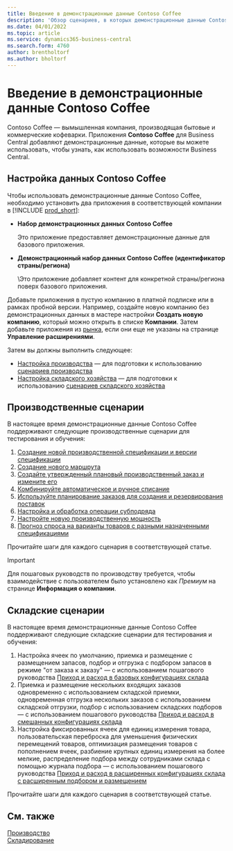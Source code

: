 ```yaml
---
title: Введение в демонстрационные данные Contoso Coffee
description: 'Обзор сценариев, в которых демонстрационные данные Contoso Coffee могут помочь вам узнать, как использовать возможности Business Central.'
ms.date: 04/01/2022
ms.topic: article
ms.service: dynamics365-business-central
ms.search.form: 4760
author: brentholtorf
ms.author: bholtorf
---
```


# <a name="introduction-to-contoso-coffee-demo-data"></a>Введение в демонстрационные данные Contoso Coffee

Contoso Coffee — вымышленная компания, производящая бытовые и коммерческие кофеварки. Приложения **Contoso Coffee** для Business Central добавляют демонстрационные данные, которые вы можете использовать, чтобы узнать, как использовать возможности Business Central.  


## <a name="set-up-contoso-coffee-data"></a>Настройка данных Contoso Coffee

Чтобы использовать демонстрационные данные Contoso Coffee, необходимо установить два приложения в соответствующей компании в [!INCLUDE [prod_short](../includes/prod_short.md)]:  

- **Набор демонстрационных данных Contoso Coffee**  

    Это приложение предоставляет демонстрационные данные для базового приложения.  
- **Демонстрационный набор данных Contoso Coffee (идентификатор страны/региона)**  

    \Это приложение добавляет контент для конкретной страны/региона поверх базового приложения.

Добавьте приложения в пустую компанию в платной подписке или в рамках пробной версии. Например, создайте новую компанию без демонстрационных данных в мастере настройки **Создать новую компанию**, который можно открыть в списке **Компании**. Затем добавьте приложения из [рынка](../ui-extensions-install-uninstall.md#install), если они еще не указаны на странице **Управление расширениями**.  

Затем вы должны выполнить следующее:
 - [Настройка производства](manufacturing/contoso-coffee-manufacturing-intro.md) — для подготовки к использованию [сценариев производства](#manufacturing-scenarios)
 - [Настройка складского хозяйства](warehousing/contoso-coffee-warehousing-intro.md) — для подготовки к использованию [сценариев складского хозяйства](#warehousing-scenarios)

## <a name="manufacturing-scenarios"></a>Производственные сценарии

В настоящее время демонстрационные данные Contoso Coffee поддерживают следующие производственные сценарии для тестирования и обучения:

1. [Создание новой производственной спецификации и версии спецификации](manufacturing/create-new-production-bom-version.md)  
2. [Создание нового маршрута](manufacturing/create-new-routing.md)  
3. [Создайте утвержденный плановый производственный заказ и измените его](manufacturing/create-firm-planned-production-order-change.md)  
4. [Комбинируйте автоматическое и ручное списание](manufacturing/combine-automatic-manual-flushing.md)  
5. [Используйте планирование заказов для создания и резервирования поставок](manufacturing/order-planning-create-reserve-supply.md)  
6. [Настройка и обработка операции субподряда](manufacturing/set-up-process-subcontracting-operation.md)  
7. [Настройте новую производственную мощность](manufacturing/set-up-new-capacity.md)  
8. [Прогноз спроса на варианты товаров с разными назначенными спецификациями](manufacturing/variants.md)  

Прочитайте шаги для каждого сценария в соответствующей статье.  

> [!IMPORTANT]
> Для пошаговых руководств по производству требуется, чтобы взаимодействие с пользователем было установлено как *Премиум* на странице **Информация о компании**.

## <a name="warehousing-scenarios"></a>Складские сценарии

В настоящее время демонстрационные данные Contoso Coffee поддерживают следующие складские сценарии для тестирования и обучения:

1.  Настройка ячеек по умолчанию, приемка и размещение с размещением запасов, подбор и отгрузка с подбором запасов в режиме "от заказа к заказу" — с использованием пошагового руководства [Приход и расход в базовых конфигурациях склада](warehousing/warehouse-basic-flow-putaway-pick.md)
2.  Приемка и размещение нескольких входящих заказов одновременно с использованием складской приемки, одновременная отгрузка нескольких заказов с использованием складской отгрузки, подбор с использованием складских подборов — с использованием пошагового руководства [Приход и расход в смешанных конфигурациях склада](warehousing/warehouse-mixed-flow-receive-pick-ship.md)
3.  Настройка фиксированных ячеек для единиц измерения товара, пользовательская переброска для уменьшения физических перемещений товаров, оптимизация размещения товаров с пополнением ячеек, разбиение крупных единиц измерения на более мелкие, распределение подбора между сотрудниками склада с помощью журнала подбора — с использованием пошагового руководства [Приход и расход в расширенных конфигурациях склада с расширенным подбором и размещением](warehousing/warehouse-directed-flow.md)

Прочитайте шаги для каждого сценария в соответствующей статье.
   
## <a name="see-also"></a>См. также

[Производство](../production-manage-manufacturing.md)  
[Складирование](../warehouse-manage-warehouse.md)  

